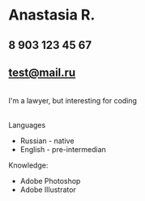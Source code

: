 # Anastasia R.
## 8 903 123 45 67
## test@mail.ru
<br>I'm a lawyer, but interesting for coding

<br>Languages

* Russian - native 
* English - pre-intermedian

Knowledge:
* Adobe Photoshop
* Adobe Illustrator
